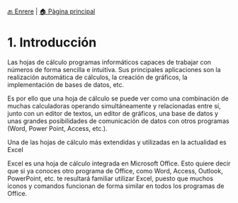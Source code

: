 [🔙 Enrere](../) | [🏠 Pàgina principal](http://danimrprofe.github.io/apuntes/)

# 1. Introducción

Las hojas de cálculo programas informáticos capaces de trabajar con números de forma sencilla e intuitiva. Sus principales aplicaciones son la realización automática de cálculos, la creación de gráficos, la implementación de bases de datos, etc.

Es por ello que una hoja de cálculo se puede ver como una combinación de muchas calculadoras operando simultáneamente y relacionadas entre sí, junto con un editor de textos, un editor de gráficos, una base de datos y unas grandes posibilidades de comunicación de datos con otros programas (Word, Power Point, Access, etc.).

Una de las hojas de cálculo más extendidas y utilizadas en la actualidad es Excel

Excel es una hoja de cálculo integrada en Microsoft Office. Esto quiere decir que si ya conoces otro programa de Office, como Word, Access, Outlook, PowerPoint, etc. te resultará familiar utilizar Excel, puesto que muchos iconos y comandos funcionan de forma similar en todos los programas de Office.